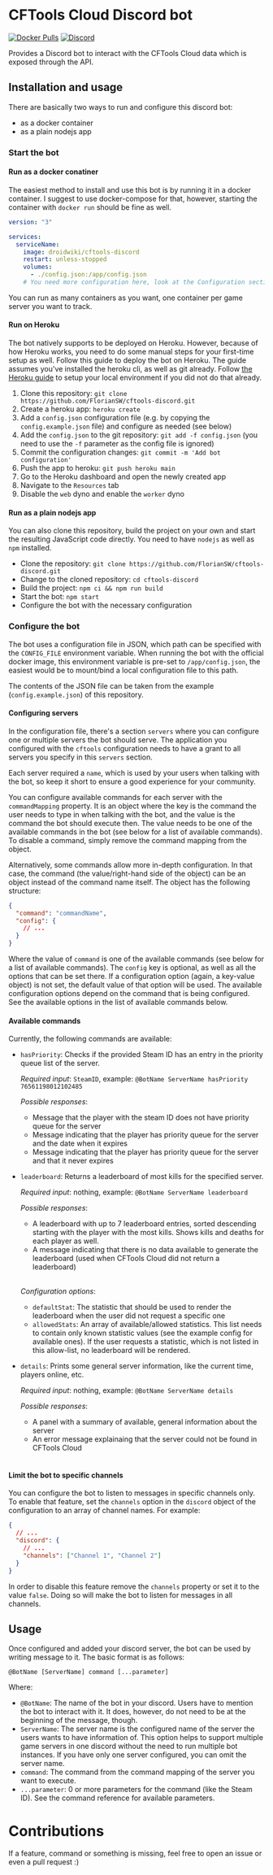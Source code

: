 # CFTools Cloud Discord bot

[![Docker Pulls](https://img.shields.io/docker/pulls/droidwiki/cftools-discord?style=flat-square)](https://hub.docker.com/r/droidwiki/cftools-discord)
[![Discord](https://img.shields.io/discord/729467994832371813?color=7289da&label=Discord&logo=discord&logoColor=ffffff&style=flat-square)](https://go2tech.de/discord)

Provides a Discord bot to interact with the CFTools Cloud data which is exposed through the API.

## Installation and usage

There are basically two ways to run and configure this discord bot:

* as a docker container
* as a plain nodejs app

### Start the bot

#### Run as a docker conatiner

The easiest method to install and use this bot is by running it in a docker container. I suggest to use docker-compose
for that, however, starting the container with `docker run` should be fine as well.

```yaml
version: "3"

services:
  serviceName:
    image: droidwiki/cftools-discord
    restart: unless-stopped
    volumes:
      - ./config.json:/app/config.json
    # You need more configuration here, look at the Configuration section
```

You can run as many containers as you want, one container per game server you want to track.

#### Run on Heroku

The bot natively supports to be deployed on Heroku.
However, because of how Heroku works, you need to do some manual steps for your first-time setup as well.
Follow this guide to deploy the bot on Heroku.
The guide assumes you've installed the heroku cli, as well as git already.
Follow [the Heroku guide](https://devcenter.heroku.com/articles/getting-started-with-nodejs#set-up) to setup your local environment if you did not do that already.

1. Clone this repository: `git clone https://github.com/FlorianSW/cftools-discord.git`
2. Create a heroku app: `heroku create`
3. Add a `config.json` configuration file (e.g. by copying the `config.example.json` file) and configure as needed (see below)
4. Add the `config.json` to the git repository: `git add -f config.json` (you need to use the `-f` parameter as the config file is ignored)
5. Commit the configuration changes: `git commit -m 'Add bot configuration'`
6. Push the app to heroku: `git push heroku main`
7. Go to the Heroku dashboard and open the newly created app
8. Navigate to the `Resources` tab
9. Disable the `web` dyno and enable the `worker` dyno

#### Run as a plain nodejs app

You can also clone this repository, build the project on your own and start the resulting JavaScript code directly. You
need to have `nodejs` as well as `npm` installed.

* Clone the repository: `git clone https://github.com/FlorianSW/cftools-discord.git`
* Change to the cloned repository: `cd cftools-discord`
* Build the project: `npm ci && npm run build`
* Start the bot: `npm start`
* Configure the bot with the necessary configuration

### Configure the bot

The bot uses a configuration file in JSON, which path can be specified with the `CONFIG_FILE` environment variable.
When running the bot with the official docker image, this environment variable is pre-set to `/app/config.json`, the easiest would be to mount/bind a local configuration file to this path.

The contents of the JSON file can be taken from the example (`config.example.json`) of this repository.

#### Configuring servers

In the configuration file, there's a section `servers` where you can configure one or multiple servers the bot should serve.
The application you configured with the `cftools` configuration needs to have a grant to all servers you specify in this `servers` section.

Each server required a `name`, which is used by your users when talking with the bot, so keep it short to ensure a good experience for your community.

You can configure available commands for each server with the `commandMapping` property.
It is an object where the key is the command the user needs to type in when talking with the bot, and the value is the command the bot should execute then.
The value needs to be one of the available commands in the bot (see below for a list of available commands).
To disable a command, simply remove the command mapping from the object.

Alternatively, some commands allow more in-depth configuration.
In that case, the command (the value/right-hand side of the object) can be an object instead of the command name itself.
The object has the following structure:

```json
{
  "command": "commandName",
  "config": {
    // ...
  }
}
```

Where the value of `command` is one of the available commands (see below for a list of available commands).
The `config` key is optional, as well as all the options that can be set there.
If a configuration option (again, a key-value object) is not set, the default value of that option will be used.
The available configuration options depend on the command that is being configured.
See the available options in the list of available commands below.

#### Available commands

Currently, the following commands are available:

* `hasPriority`: Checks if the provided Steam ID has an entry in the priority queue list of the server.

  _Required input_: `SteamID`, example: `@BotName ServerName hasPriority 76561198012102485`
  <br>
  
  _Possible responses_:
  * Message that the player with the steam ID does not have priority queue for the server
  * Message indicating that the player has priority queue for the server and the date when it expires
  * Message indicating that the player has priority queue for the server and that it never expires
  
* `leaderboard`: Returns a leaderboard of most kills for the specified server.

  _Required input_: nothing, example: `@BotName ServerName leaderboard`
  <br>
  
  _Possible responses_:
  * A leaderboard with up to 7 leaderboard entries, sorted descending starting with the player with the most kills.
    Shows kills and deaths for each player as well.
  * A message indicating that there is no data available to generate the leaderboard (used when CFTools Cloud did not return a leaderboard)
  <br>
    
  _Configuration options_:
  * `defaultStat`: The statistic that should be used to render the leaderboard when the user did not request a specific one
  * `allowedStats`: An array of available/allowed statistics.
    This list needs to contain only known statistic values (see the example config for available ones).
    If the user requests a statistic, which is not listed in this allow-list, no leaderboard will be rendered.

* `details`: Prints some general server information, like the current time, players online, etc.

  _Required input_: nothing, example: `@BotName ServerName details`
  <br>
  
  _Possible responses_:
  * A panel with a summary of available, general information about the server
  * An error message explainaing that the server could not be found in CFTools Cloud
  <br>

#### Limit the bot to specific channels

You can configure the bot to listen to messages in specific channels only.
To enable that feature, set the `channels` option in the `discord` object of the configuration to an array of channel names.
For example:

```json
{
  // ...
  "discord": {
    // ...
    "channels": ["Channel 1", "Channel 2"]
  }
}
```

In order to disable this feature remove the `channels` property or set it to the value `false`.
Doing so will make the bot to listen for messages in all channels.

## Usage

Once configured and added your discord server, the bot can be used by writing message to it.
The basic format is as follows:

``@BotName [ServerName] command [...parameter]``

Where:
* `@BotName`: The name of the bot in your discord.
  Users have to mention the bot to interact with it.
  It does, however, do not need to be at the beginning of the message, though.
* `ServerName`: The server name is the configured name of the server the users wants to have information of.
  This option helps to support multiple game servers in one discord without the need to run multiple bot instances.
  If you have only one server configured, you can omit the server name.
* `command`: The command from the command mapping of the server you want to execute.
* `...parameter`: 0 or more parameters for the command (like the Steam ID).
  See the command reference for available parameters.

# Contributions

If a feature, command or something is missing, feel free to open an issue or even a pull request :)
